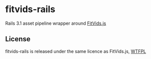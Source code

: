 # fitvids-rails

Rails 3.1 asset pipeline wrapper around [FitVids.js](http://fitvidsjs.com)

## License

fitvids-rails is released under the same licence as FitVids.js,
[WTFPL](https://github.com/davatron5000/FitVids.js/blob/master/jquery.fitvids.js#L3-L11)
